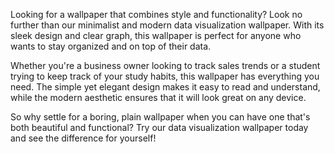 <!--
Write me content for website with wallpaper "A wallpaper with a graph of data visualization, in a minimalist and modern design."
-->

<!--font:"Montserrat"-->

Looking for a wallpaper that combines style and functionality? Look no further than our minimalist and modern data visualization wallpaper. With its sleek design and clear graph, this wallpaper is perfect for anyone who wants to stay organized and on top of their data.

Whether you're a business owner looking to track sales trends or a student trying to keep track of your study habits, this wallpaper has everything you need. The simple yet elegant design makes it easy to read and understand, while the modern aesthetic ensures that it will look great on any device.

So why settle for a boring, plain wallpaper when you can have one that's both beautiful and functional? Try our data visualization wallpaper today and see the difference for yourself!
